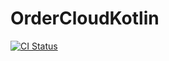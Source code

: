 # OrderCloudKotlin 

[![CI Status](https://travis-ci.org/feda12/OrderCloudKotlin.svg?branch=master)](https://travis-ci.org/feda12/OrderCloudKotlin)
